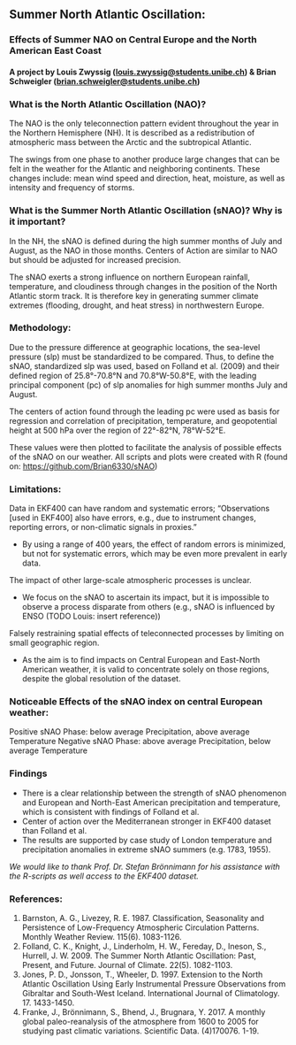 ## Summer North Atlantic Oscillation:
### Effects of Summer NAO on Central Europe and the North American East Coast
#### A project by Louis Zwyssig (louis.zwyssig@students.unibe.ch) & Brian Schweigler (brian.schweigler@students.unibe.ch)

### What is the North Atlantic Oscillation (NAO)?
The NAO is the only teleconnection pattern evident throughout the year in the Northern Hemisphere (NH). It is described as a redistribution of atmospheric mass between the Arctic and the subtropical Atlantic. 

The swings from one phase to another produce large changes that can be felt in the weather for the Atlantic and neighboring continents. These changes include: 
mean wind speed and direction, heat, moisture, as well as intensity and frequency of storms.

### What is the Summer North Atlantic Oscillation (sNAO)? Why is it important?
In the NH, the sNAO is defined during the high summer months of July and August, as the NAO in those months. Centers of Action are similar to NAO but should be adjusted for increased precision. 

The sNAO exerts a strong influence on northern European rainfall, temperature, and cloudiness through changes in the position of the North Atlantic storm track. It is therefore key in generating summer climate extremes (flooding, drought, and heat stress) in northwestern Europe. 

### Methodology:
Due to the  pressure difference at geographic locations, the sea-level pressure (slp) must be standardized to be compared. Thus, to define the sNAO, standardized slp was used, based on Folland et al. (2009) and their defined region of 25.8°-70.8°N and 70.8°W-50.8°E, with the leading principal component (pc) of slp anomalies for high summer months July and August.

The centers of action found through the leading pc were used as basis for regression and correlation of precipitation, temperature, and geopotential height at 500 hPa over the region of 22°-82°N, 78°W-52°E.

These values were then plotted to facilitate the analysis of possible effects of the sNAO on our weather.
All scripts and plots were created with R (found on: https://github.com/Brian6330/sNAO)

### Limitations:
Data in EKF400 can have random and systematic errors; “Observations [used in EKF400] also have errors, e.g., due to instrument changes, reporting errors, or non-climatic signals in proxies.”
- By using a range of 400 years, the effect of random errors is minimized, but not for systematic errors, which may be even more prevalent in early data. 

The impact of other large-scale atmospheric processes is unclear. 
- We focus on the sNAO to ascertain its impact, but it is impossible to observe a process disparate from others (e.g., sNAO is influenced by ENSO (TODO Louis: insert reference))

Falsely restraining spatial effects of teleconnected processes by limiting on small geographic region.
- As the aim is to find impacts on Central European and East-North American weather, it is valid to concentrate solely on those regions, despite the global resolution of the dataset.

### Noticeable Effects of the sNAO index on central European weather:
Positive  sNAO Phase: 	below average Precipitation, 	above average Temperature
Negative sNAO Phase: 	above average Precipitation, 	below average Temperature 

### Findings 
- There is a clear relationship between the strength of sNAO phenomenon and European and North-East American precipitation and temperature, which is consistent with findings of Folland et al.
- Center of action over the Mediterranean stronger in EKF400 dataset than Folland et al. 
- The results are supported by case study of London temperature and precipitation anomalies in extreme sNAO summers (e.g. 1783, 1955).

_We would like to thank Prof. Dr. Stefan Brönnimann for his assistance with the R-scripts as well access to the EKF400 dataset._

### References:
1. Barnston, A. G., Livezey, R. E. 1987. Classification, Seasonality and Persistence of Low-Frequency Atmospheric Circulation Patterns. Monthly Weather Review. 115(6). 1083-1126.
2. Folland, C. K., Knight, J., Linderholm, H. W., Fereday, D., Ineson, S., Hurrell, J. W. 2009. The Summer North Atlantic Oscillation: Past, Present, and Future. Journal of Climate. 22(5). 1082-1103.
3. Jones, P. D., Jonsson, T., Wheeler, D. 1997. Extension to the North Atlantic Oscillation Using Early Instrumental Pressure Observations from Gibraltar and South-West Iceland. International Journal of Climatology. 17. 1433-1450.
4. Franke, J., Brönnimann, S., Bhend, J., Brugnara, Y. 2017. A monthly global paleo-reanalysis of the atmosphere from 1600 to 2005 for studying past climatic variations. Scientific Data. (4)170076. 1-19.
